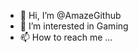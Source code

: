 - 👋 Hi, I’m @AmazeGithub
- 👀 I’m interested in Gaming
- 📫 How to reach me ...


<!---
AmazeGithub/AmazeGithub is a ✨ special ✨ repository because its `README.md` (this file) appears on your GitHub profile.
You can click the Preview link to take a look at your changes.
--->
